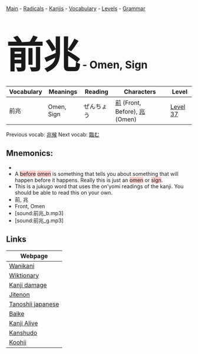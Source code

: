 <style> bigfont {font-size: 100px}</style>
[Main](../README.md) -
[Radicals](../radicals.md) -
[Kanjis](../kanjis.md) -
[Vocabulary](../vocabulary.md) -
[Levels](../levels.md) -
[Grammar](../grammar.md)
# <bigfont> 前兆</bigfont> - Omen, Sign 

| Vocabulary | Meanings | Reading | Characters | Level |
| --- | --- | --- | --- | --- |
| 前兆 | Omen, Sign | ぜんちょう |  [前](../kanjis/前.md) (Front, Before), [兆](../kanjis/兆.md) (Omen) | [Level 37](../levels/wk_level37.md) |

Previous vocab: [兆候](兆候.md) Next vocab: [臨む](臨む.md) 

## Mnemonics:

* 
* A <span style="background-color:#ffcccb"> before</span> <span style="background-color:#ffcccb"> omen</span> is something that tells you about something that will happen before it happens. Really this is just an <span style="background-color:#ffcccb"> omen</span> or <span style="background-color:#ffcccb"> sign</span>.
* This is a jukugo word that uses the on'yomi readings of the kanji. You should be able to read this on your own.
* 前, 兆
* Front, Omen
* [sound:前兆_b.mp3]
* [sound:前兆_g.mp3]


## Links 

| Webpage |
| --- |
| [Wanikani          ](https://www.wanikani.com/kanji/前兆) |
| [Wiktionary        ](https://en.wiktionary.org/wiki/前兆) |
| [Kanji damage      ](http://www.kanjidamage.com/kanji/search?utf8=✓&q=前兆) |
| [Jitenon           ](https://jitenon.com/kanji/前兆) |
| [Tanoshii japanese ](https://www.tanoshiijapanese.com/dictionary/kanji.cfm?k=前兆) |
| [Baike             ](https://baike.baidu.com/item/前兆) |
| [Kanji Alive       ](https://app.kanjialive.com/前兆) |
| [Kanshudo          ](https://www.kanshudo.com/searchmn?q=前兆) |
| [Koohii            ](https://kanji.koohii.com/study/kanji/前兆) |
